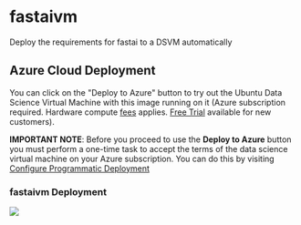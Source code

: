 # fastaivm
Deploy the requirements for fastai to a DSVM automatically

## Azure Cloud Deployment

You can click on the "Deploy to Azure" button to try out the Ubuntu Data Science Virtual Machine with this image running on it (Azure subscription required. Hardware compute [fees](https://azure.microsoft.com/en-us/marketplace/partners/microsoft-ads/linux-data-science-vm/) applies. [Free Trial](https://azure.microsoft.com/free/) available for new customers). 

**IMPORTANT NOTE**: Before you proceed to use the **Deploy to Azure** button you must perform a one-time task to accept the terms of the data science virtual machine on your Azure subscription. You can do this by visiting [Configure Programmatic Deployment](https://ms.portal.azure.com/#blade/Microsoft_Azure_Marketplace/LegalTermsSkuProgrammaticAccessBlade/legalTermsSkuProgrammaticAccessData/%7B%22product%22%3A%7B%22publisherId%22%3A%22microsoft-ads%22%2C%22offerId%22%3A%22linux-data-science-vm%22%2C%22planId%22%3A%22linuxdsvm%22%7D%7D)

### fastaivm Deployment

<a href="https://portal.azure.com/#create/Microsoft.Template/uri/https%3A%2F%2Fraw.githubusercontent.com%jreynolds01%2Ffastaivm%2Fmaster%2Fazuredeploy.json" target="_blank">
    <img src="http://azuredeploy.net/deploybutton.png"/>
</a>